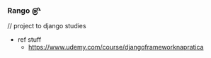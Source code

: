 ### Rango ௹
// project to django studies
- ref stuff
  - https://www.udemy.com/course/djangoframeworknapratica 
